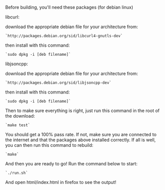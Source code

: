 Before building, you'll need these packages (for debian linux)

libcurl: 

download the appropriate debian file for your architecture from:

	`http://packages.debian.org/sid/libcurl4-gnutls-dev`

then install with this command:

	`sudo dpkg -i [deb filename]`


libjsoncpp:

download the appropriate debian file for your architecture from:

	`http://packages.debian.org/sid/libjsoncpp-dev`

then install with this command:

	`sudo dpkg -i [deb filename]`


Then to make sure everything is right, just run this command in the root of the download:

	`make test`

You should get a 100% pass rate. If not, make sure you are connected to the internet and that the packages above installed correctly. If all is well, you can then run this command to rebuild:

	`make`

And then you are ready to go! Run the command below to start:

	`./run.sh`

And open html/index.html in firefox to see the output!
